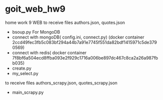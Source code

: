 # goit_web_hw9
home work 9 WEB
to receive files authors.json, quotes.json
- bsoup.py
For MongoDB
- connect with mongoDB( config.ini, connect.py) (docker container 2ccd49fec3fb5c083bf294a44b7a91e7745f551da82bdf1415971c5de3790569)
- connect with redis( docker container 7f8bf6a504ecd8ffba093e2f929c1716a006be897dc467c8ca2a26a987fbb035)
- create.py
- my_select.py

to receive files authors_scrapy.json, quotes_scrapy.json
- main_scrapy.py